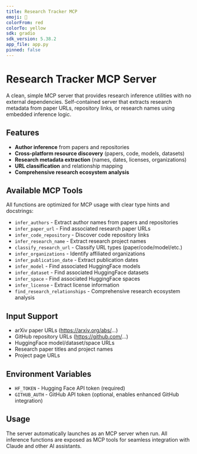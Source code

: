 ```yaml
---
title: Research Tracker MCP
emoji: 🔬
colorFrom: red
colorTo: yellow
sdk: gradio
sdk_version: 5.38.2
app_file: app.py
pinned: false
---
```


# Research Tracker MCP Server

A clean, simple MCP server that provides research inference utilities with no external dependencies. Self-contained server that extracts research metadata from paper URLs, repository links, or research names using embedded inference logic.

## Features

- **Author inference** from papers and repositories
- **Cross-platform resource discovery** (papers, code, models, datasets)
- **Research metadata extraction** (names, dates, licenses, organizations)
- **URL classification** and relationship mapping
- **Comprehensive research ecosystem analysis**

## Available MCP Tools

All functions are optimized for MCP usage with clear type hints and docstrings:

- `infer_authors` - Extract author names from papers and repositories
- `infer_paper_url` - Find associated research paper URLs
- `infer_code_repository` - Discover code repository links
- `infer_research_name` - Extract research project names
- `classify_research_url` - Classify URL types (paper/code/model/etc.)
- `infer_organizations` - Identify affiliated organizations
- `infer_publication_date` - Extract publication dates
- `infer_model` - Find associated HuggingFace models
- `infer_dataset` - Find associated HuggingFace datasets
- `infer_space` - Find associated HuggingFace spaces
- `infer_license` - Extract license information
- `find_research_relationships` - Comprehensive research ecosystem analysis

## Input Support

- arXiv paper URLs (https://arxiv.org/abs/...)
- GitHub repository URLs (https://github.com/...)
- HuggingFace model/dataset/space URLs
- Research paper titles and project names
- Project page URLs

## Environment Variables

- `HF_TOKEN` - Hugging Face API token (required)
- `GITHUB_AUTH` - GitHub API token (optional, enables enhanced GitHub integration)

## Usage

The server automatically launches as an MCP server when run. All inference functions are exposed as MCP tools for seamless integration with Claude and other AI assistants.